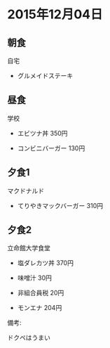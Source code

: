 # 2015年12月04日

## 朝食

自宅

* グルメイドステーキ

## 昼食

学校

* エビツナ丼 350円

* コンビニバーガー 130円

## 夕食1

マクドナルド

* てりやきマックバーガー 310円

## 夕食2

立命館大学食堂

* 塩ダレカツ丼 370円

* 味噌汁 30円

* 非組合員税 20円

* モンエナ 204円

備考:

ドクペはうまい